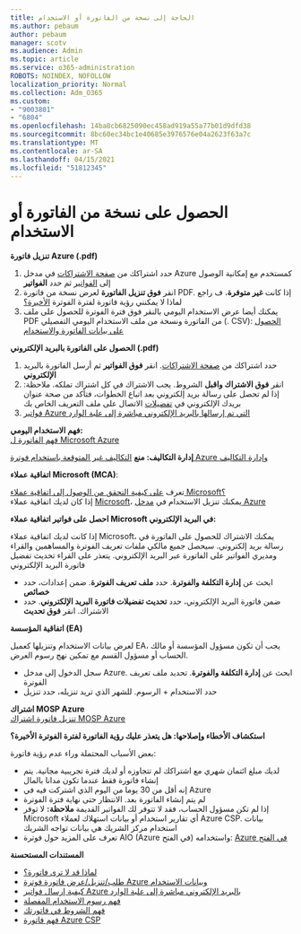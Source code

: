 ```yaml
---
title: الحاجة إلى نسخة من الفاتورة أو الاستخدام
ms.author: pebaum
author: pebaum
manager: scotv
ms.audience: Admin
ms.topic: article
ms.service: o365-administration
ROBOTS: NOINDEX, NOFOLLOW
localization_priority: Normal
ms.collection: Adm_O365
ms.custom:
- "9003801"
- "6804"
ms.openlocfilehash: 14ba8cb6825090ec458ad919a55a77b01d9dfd38
ms.sourcegitcommit: 8bc60ec34bc1e40685e3976576e04a2623f63a7c
ms.translationtype: MT
ms.contentlocale: ar-SA
ms.lasthandoff: 04/15/2021
ms.locfileid: "51812345"
---
```

# <a name="get-a-copy-of-your-bill-or-usage"></a>الحصول على نسخة من الفاتورة أو الاستخدام

**تنزيل فاتورة Azure (.pdf)**

1. حدد اشتراكك من [صفحة الاشتراكات](https://portal.azure.com/#blade/Microsoft_Azure_Billing/SubscriptionsBlade) في مدخل Azure كمستخدم مع إمكانية الوصول إلى [الفواتير](https://docs.microsoft.com/azure/cost-management-billing/manage/manage-billing-access?WT.mc_id=Portal-Microsoft_Azure_Support) ثم حدد **الفواتير**
2. انقر **فوق تنزيل الفاتورة** لعرض نسخة من فاتورة PDF. إذا كانت **غير متوفرة**، ف راجع لماذا لا يمكنني رؤية فاتورة لفترة الفوترة [الأخيرة؟](https://docs.microsoft.com/azure/cost-management-billing/manage/download-azure-invoice-daily-usage-date?WT.mc_id=Portal-Microsoft_Azure_Support#noinvoice)
3. يمكنك أيضا عرض الاستخدام اليومي بالنقر فوق فترة الفوترة للحصول على ملف PDF من الفاتورة ونسخة من ملف الاستخدام اليومي التفصيلي (. CSV): [الحصول على بيانات الفاتورة والاستخدام](https://docs.microsoft.com/azure/cost-management-billing/manage/download-azure-invoice-daily-usage-date?WT.mc_id=Portal-Microsoft_Azure_Support)

**الحصول على الفاتورة بالبريد الإلكتروني (.pdf)**

1. حدد اشتراكك من [صفحة الاشتراكات](https://ms.portal.azure.com/#blade/Microsoft_Azure_Billing/SubscriptionsBlade). انقر **فوق الفواتير** ثم أرسل الفاتورة بالبريد **الإلكتروني**
2. انقر **فوق الاشتراك واقبل** الشروط. يجب الاشتراك في كل اشتراك تملكه. ملاحظة: إذا لم تحصل على رسالة بريد إلكتروني بعد اتباع الخطوات، فتأكد من صحة عنوان بريدك الإلكتروني في [تفضيلات](https://account.windowsazure.com/profile) الاتصال على ملف التعريف الخاص بك
3. [فواتير Azure التي تم إرسالها بالبريد الإلكتروني مباشرة إلى علبة الوارد](https://azure.microsoft.com/blog/azure-email-invoices/)

**فهم الاستخدام اليومي:**  
 [فهم الفاتورة ل Microsoft Azure](https://docs.microsoft.com/azure/cost-management-billing/understand/review-individual-bill?WT.mc_id=Portal-Microsoft_Azure_Support)  

**إدارة التكاليف: منع** [التكاليف غير المتوقعة باستخدام فوترة Azure وإدارة التكاليف](https://docs.microsoft.com/azure/cost-management-billing/manage/getting-started?WT.mc_id=Portal-Microsoft_Azure_Support)  

**اتفاقية عملاء Microsoft (MCA)**:

تعرف  [على كيفية التحقق من الوصول إلى اتفاقية عملاء Microsoft؟](https://docs.microsoft.com/azure/cost-management-billing/manage/download-azure-invoice-daily-usage-date?WT.mc_id=Portal-Microsoft_Azure_Support#check-access-to-a-microsoft-customer-agreement)  
إذا كان لديك اتفاقية عملاء [Microsoft](https://docs.microsoft.com/azure/cost-management-billing/manage/download-azure-invoice-daily-usage-date?WT.mc_id=Portal-Microsoft_Azure_Support#check-access-to-a-microsoft-customer-agreement)، يمكنك تنزيل الاستخدام في [مدخل Azure](https://portal.azure.com/)

**احصل على فواتير اتفاقية عملاء Microsoft في البريد الإلكتروني:**

إذا كانت لديك اتفاقية عملاء Microsoft، يمكنك الاشتراك للحصول على الفاتورة في رسالة بريد إلكتروني. سيحصل جميع مالكي ملفات تعريف الفوترة والمساهمين والقراء ومديري الفواتير على الفاتورة عبر البريد الإلكتروني. يتعذر على القراء تحديث تفضيل فاتورة البريد الإلكتروني

- ابحث عن **إدارة التكلفة والفوترة**. حدد **ملف تعريف الفوترة**. ضمن إعدادات، حدد **خصائص**
- ضمن فاتورة البريد الإلكتروني، حدد **تحديث تفضيلات فاتورة البريد الإلكتروني**. حدد الاشتراك. انقر **فوق تحديث**

**اتفاقية المؤسسة (EA)**

لعرض بيانات الاستخدام وتنزيلها كعميل EA، يجب أن تكون مسؤول المؤسسة أو مالك الحساب أو مسؤول القسم مع تمكين نهج رسوم العرض.

- سجل الدخول إلى مدخل Azure. ابحث عن **إدارة التكلفة والفوترة**. تحديد ملف تعريف الفوترة
- حدد الاستخدام + الرسوم. للشهر الذي تريد تنزيله، حدد تنزيل

**اشتراك MOSP Azure**  
[تنزيل فاتورة اشتراك MOSP Azure](https://docs.microsoft.com/azure/cost-management-billing/understand/download-azure-invoice?WT.mc_id=Portal-Microsoft_Azure_Support#download-your-mosp-azure-subscription-invoice)

**استكشاف الأخطاء وإصلاحها: هل يتعذر عليك رؤية الفاتورة لفترة الفوترة الأخيرة؟**

بعض الأسباب المحتملة وراء عدم رؤية فاتورة:

- لديك مبلغ ائتمان شهري مع اشتراكك لم تتجاوزه أو لديك فترة تجريبية مجانية. يتم إنشاء فاتورة فقط عندما تكون مدانا بالمال
- إنه أقل من 30 يوما من اليوم الذي اشتركت فيه في Azure
- لم يتم إنشاء الفاتورة بعد. الانتظار حتى نهاية فترة الفوترة
- إذا لم تكن مسؤول الحساب، فقد لا تتوفر لك الفواتير القديمة **ملاحظة:** لا توفر Microsoft أي تقارير استخدام أو بيانات استهلاك لعملاء Azure CSP. بيانات استخدام مركز الشريك هي بيانات تواجه الشريك
- تعرف على المزيد حول فوترة AIO (Azure في الفتح) واستخدامه: [Azure في الفتح](https://azure.microsoft.com/offers/ms-azr-0111p/)

**المستندات المستحسنة**

- [لماذا قد لا ترى فاتورة؟](https://docs.microsoft.com/azure/cost-management-billing/understand/download-azure-invoice?WT.mc_id=Portal-Microsoft_Azure_Support#noinvoice)
- [طلب/تنزيل/عرض فاتورة فوترة Azure وبيانات الاستخدام](https://docs.microsoft.com/azure/cost-management-billing/manage/download-azure-invoice-daily-usage-date?WT.mc_id=Portal-Microsoft_Azure_Support)
- [كيفية إرسال فواتير Azure بالبريد الإلكتروني مباشرة إلى علبة الوارد](https://docs.microsoft.com/azure/cost-management-billing/manage/download-azure-invoice-daily-usage-date?WT.mc_id=Portal-Microsoft_Azure_Support)
- [فهم رسوم الاستخدام المفصلة](https://docs.microsoft.com/azure/cost-management-billing/understand/review-individual-bill?WT.mc_id=Portal-Microsoft_Azure_Support#csv)
- [فهم الشروط في فاتورتك](https://docs.microsoft.com/azure/cost-management-billing/understand/understand-invoice?WT.mc_id=Portal-Microsoft_Azure_Support)
- [فهم فاتورة Azure CSP](https://docs.microsoft.com/partner-center/azure-plan-lp?WT.mc_id=Portal-Microsoft_Azure_Support)

